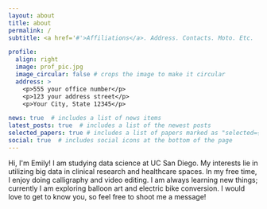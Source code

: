```yaml
---
layout: about
title: about
permalink: /
subtitle: <a href='#'>Affiliations</a>. Address. Contacts. Moto. Etc.

profile:
  align: right
  image: prof_pic.jpg
  image_circular: false # crops the image to make it circular
  address: >
    <p>555 your office number</p>
    <p>123 your address street</p>
    <p>Your City, State 12345</p>

news: true  # includes a list of news items
latest_posts: true  # includes a list of the newest posts
selected_papers: true # includes a list of papers marked as "selected={true}"
social: true  # includes social icons at the bottom of the page
---
```


Hi, I'm Emily! I am studying data science at UC San Diego. My interests lie in utilizing big data in clinical research and healthcare spaces. 
In my free time, I enjoy doing calligraphy and video editing. I am always learning new things; currently I am exploring balloon art and electric bike conversion. I would love to get to know you, so feel free to shoot me a message!
